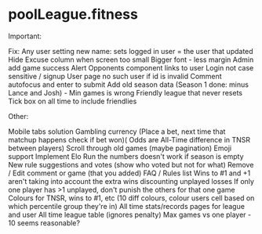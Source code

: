 # poolLeague.fitness

Important:

Fix: Any user setting new name: sets logged in user = the user that updated
Hide Excuse column when screen too small
Bigger font - less margin
Admin add game success Alert
Opponents component links to user
Login not case sensitive / signup
User page no such user if id is invalid
Comment autofocus and enter to submit
Add old season data (Season 1 done: minus Lance and Josh) - Min games is wrong
Friendly league that never resets
Tick box on all time to include friendlies

Other:

Mobile tabs solution
Gambling currency (Place a bet, next time that matchup happens check if bet won)( Odds are All-Time difference in TNSR between players)
Scroll through old games (maybe pagination)
Emoji support
Implement Elo
Run the numbers doesn't work if season is empty
New rule suggestions and votes (show who voted but not for what)
Remove / Edit comment or game (that you added)
FAQ / Rules list
Wins to #1 and +1 aren't taking into account the extra wins discounting unplayed losses
If only one player has >1 unplayed, don't punish the others for that one game
Colours for TNSR, wins to #1, etc (10 diff colours, colour users cell based on which percentile group they're in)
All time stats/records pages for league and user
All time league table (ignores penalty)
Max games vs one player - 10 seems reasonable?